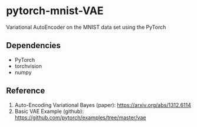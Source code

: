 # pytorch-mnist-VAE
Variational AutoEncoder on the MNIST data set using the PyTorch


## Dependencies
- PyTorch
- torchvision
- numpy


## Reference
1. Auto-Encoding Variational Bayes (paper): 
https://arxiv.org/abs/1312.6114
2. Basic VAE Example (github): 
https://github.com/pytorch/examples/tree/master/vae
